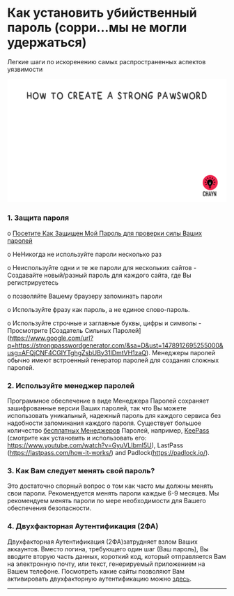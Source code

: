 # Как установить убийственный пароль (сорри...мы не могли удержаться)

Легкие шаги по искоренению самых распространенных аспектов уязвимости

![](assets/Pawsword.gif)

### 1. Защита пароля


o [Посетите Как Защищен Мой Пароль для проверки силы Ваших паролей ](https://howsecureismypassword.net/)

o HeНикогда не используйте пароли несколько раз

o Heиспользуйте одни и те же пароли для нескольких сайтов - Создавайте новый/разный пароль для каждого сайта, где Вы регистрируетесь

o позволяйте Вашему браузеру запоминать пароли


o Используйте фразу как пароль, а не единое слово-пароль.


o Используйте строчные и заглавные буквы, цифры и символы - Просмотрите [Создатель Сильных Паролей] (https://www.google.com/url?q=https://strongpasswordgenerator.com/&sa=D&ust=1478912695255000&usg=AFQjCNF4CGIYTghgZsbUBy31lDmtVH1zaQ). Менеджеры паролей обычно  имеют встроенный генератор паролей для создания сложных паролей.

### 2. Используйте менеджер паролей


Программное обеспечение в виде Менеджера Паролей сохраняет зашифрованные версии Ваших паролей, так что Вы можете использовать уникальный, надежный пароль для каждого сервиса без надобности запоминания каждого пароля. Существует большое количество [бесплатных Менеджеров](http://thehackernews.com/2016/07/best-password-manager.html) Паролей, например, [KeePass](http://keepass.info/) (смотрите как установить и использовать его: https://www.youtube.com/watch?v=GyuVLIbmI5U), LastPass (https://lastpass.com/how-it-works/) and Padlock(https://padlock.io/).

### 3.     Как Вам следует менять свой пароль?

Это достаточно спорный вопрос о том как часто мы должны менять свои пароли.  Рекомендуется менять пароли каждые 6-9 месяцев. Мы рекомендуем менять пароли по мере необходимости для Вашего обеспечения безопасности.

### 4.     Двухфакторная Аутентификация (2ФА)


Двухфакторная Аутентификация (2ФА)затрудняет взлом Ваших аккаунтов. Вместо логина, требующего один шаг (Ваш пароль), Вы вводите вторую часть данных, короткий код, который отправляется Вам на электронную почту, или текст, генерируемый приложением на Вашем телефоне. Посмотреть какие сайты позволяют Вам активировать двухфакторную аутентификацию можно [здесь](https://www.google.com/url?q=http://twofactorauth.org/&sa=D&ust=1478912695265000&usg=AFQjCNEq8DdKSELZN1Y-M1W1eNR0i_2Amg).

---

